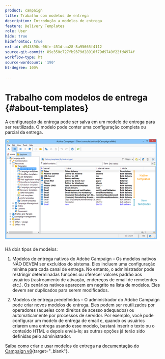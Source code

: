 ```yaml
---
product: campaign
title: Trabalho com modelos de entrega
description: Introdução a modelos de entrega
feature: Delivery Templates
role: User
hide: true
hidefromtoc: true
exl-id: d943898c-06fe-451d-aa28-8a95665f4112
source-git-commit: 89e350c727fb9379d28916f79d9749f22fd4974f
workflow-type: ht
source-wordcount: '190'
ht-degree: 100%

---
```


# Trabalho com modelos de entrega {#about-templates}

A configuração da entrega pode ser salva em um modelo de entrega para ser reutilizada. O modelo pode conter uma configuração completa ou parcial da entrega.

![](assets/s_user_template_list.png)

Há dois tipos de modelos:

1. Modelos de entrega nativos do Adobe Campaign – Os modelos nativos NÃO DEVEM ser excluídos do sistema. Eles incluem uma configuração mínima para cada canal de entrega. No entanto, o administrador pode restringir determinadas funções ou oferecer valores padrão aos usuários (rastreamento de ativação, endereços de email de remetentes etc.). Os cenários nativos aparecem em negrito na lista de modelos. Eles devem ser duplicados para serem modificados.

1. Modelos de entrega predefinidos – O administrador do Adobe Campaign pode criar novos modelos de entrega. Eles podem ser reutilizados por operadores (aqueles com direitos de acesso adequados) ou automaticamente por processos de servidor. Por exemplo, você pode configurar um modelo de entrega de email e, quando os usuários criarem uma entrega usando esse modelo, bastará inserir o texto ou o conteúdo HTML e depois enviá-lo; as outras opções já terão sido definidas pelo administrador.


Saiba como criar e usar modelos de entrega na [documentação do Campaign v8](https://experienceleague.adobe.com/pt-br/docs/campaign/campaign-v8/send/create-templates){target="_blank"}.